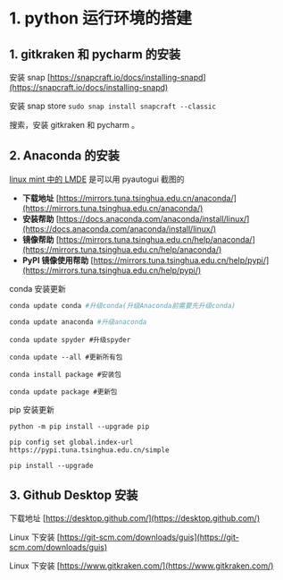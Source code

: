 # 1. python 运行环境的搭建

## 1. **gitkraken 和 pycharm 的安装**
安装 snap [https://snapcraft.io/docs/installing-snapd](https://snapcraft.io/docs/installing-snapd)

安装 snap store `sudo snap install snapcraft --classic`

搜索，安装 gitkraken 和 pycharm 。

## 2. **Anaconda 的安装**
[linux mint 中的 LMDE](https://www.linuxmint.com/download_lmde.php) 是可以用 pyautogui 截图的
* **下载地址** [https://mirrors.tuna.tsinghua.edu.cn/anaconda/](https://mirrors.tuna.tsinghua.edu.cn/anaconda/)
* **安装帮助** [https://docs.anaconda.com/anaconda/install/linux/](https://docs.anaconda.com/anaconda/install/linux/)
* **镜像帮助** [https://mirrors.tuna.tsinghua.edu.cn/help/anaconda/](https://mirrors.tuna.tsinghua.edu.cn/help/anaconda/)
* **PyPI 镜像使用帮助** [https://mirrors.tuna.tsinghua.edu.cn/help/pypi/](https://mirrors.tuna.tsinghua.edu.cn/help/pypi/)

conda 安装更新

```bash
conda update conda #升级conda(升级Anaconda前需要先升级conda)
```

```bash
conda update anaconda #升级anaconda
```

```
conda update spyder #升级spyder
```

```
conda update --all #更新所有包
```

```
conda install package #安装包
```

```
conda update package #更新包
```

pip 安装更新

```
python -m pip install --upgrade pip
```

```
pip config set global.index-url https://pypi.tuna.tsinghua.edu.cn/simple
```

```
pip install --upgrade
```

## 3. Github Desktop 安装

下载地址 [https://desktop.github.com/](https://desktop.github.com/)

Linux 下安装 [https://git-scm.com/downloads/guis](https://git-scm.com/downloads/guis)

Linux 下安装 [https://www.gitkraken.com/](https://www.gitkraken.com/)

